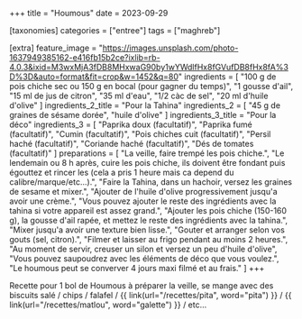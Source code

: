 +++
title = "Houmous"
date = 2023-09-29

[taxonomies]
categories = ["entree"]
tags = ["maghreb"]

[extra]
feature_image = "https://images.unsplash.com/photo-1637949385162-e416fb15b2ce?ixlib=rb-4.0.3&ixid=M3wxMjA3fDB8MHxwaG90by1wYWdlfHx8fGVufDB8fHx8fA%3D%3D&auto=format&fit=crop&w=1452&q=80"
ingredients = [
  "100 g de pois chiche sec ou 150 g en bocal (pour gagner du temps)",
  "1 gousse d'ail",
  "15 ml de jus de citron",
  "35 ml d'eau",
  "1/2 càc de sel",
  "20 ml d'huile d'olive"
]
ingredients_2_title = "Pour la Tahina"
ingredients_2 = [
  "45 g de graines de sésame dorée",
  "huile d'olive"
]
ingredients_3_title = "Pour la déco"
ingredients_3 = [
  "Paprika doux (facultatif)",
  "Paprika fumé (facultatif)",
  "Cumin (facultatif)",
  "Pois chiches cuit (facultatif)",
  "Persil haché (facultatif)",
  "Coriande haché (facultatif)",
  "Dés de tomates (facultatif)"
]
preparations = [
  "La veille, faire trempé les pois chiche.",
  "Le lendemain ou 8 h après, cuire les pois chiche, ils doivent être fondant puis égouttez et rincer les (cela a pris 1 heure mais ca depend du calibre/marque/etc...).",
  "Faire la Tahina, dans un hachoir, versez les graines de sesame et mixer.",
  "Ajouter de l'huile d'olive progressivement jusqu'a avoir une crème.",
  "Vous pouvez ajouter le reste des ingrédients avec la tahina si votre appareil est assez grand.",
  "Ajouter les pois chiche (150-160 g), la gousse d'ail rapée, et mettez le reste des ingrédients avec la tahina.",
  "Mixer jusqu'a avoir une texture bien lisse.",
  "Gouter et arranger selon vos gouts (sel, citron).",
  "Filmer et laisser au frigo pendant au moins 2 heures.",
  "Au moment de servir, creuser un silon et versez un peu d'huile d'olive",
  "Vous pouvez saupoudrez avec les éléments de déco que vous voulez.",
  "Le houmous peut se converver 4 jours maxi filmé et au frais."
]
+++

Recette pour 1 bol de Houmous à préparer la veille, se mange avec des biscuits salé / chips / falafel / {{ link(url="/recettes/pita", word="pita") }} / {{ link(url="/recettes/matlou", word="galette") }} / etc...

